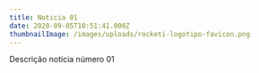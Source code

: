 ```yaml
---
title: Noticia 01
date: 2020-09-05T10:51:41.000Z
thumbnailImage: /images/uploads/rocketi-logotipo-favicon.png
---
```

Descrição notícia número 01
